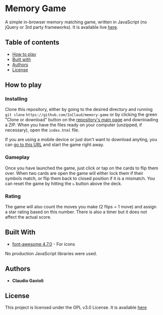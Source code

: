 # Memory Game

A simple in-browser memory matching game, written in JavaScript (no jQuery or 3rd party frameworks).
It is available live [here](https://ioclaud.github.io/memory-game/).

## Table of contents

* [How to play](#how-to-play)
* [Built with](#built-with)
* [Authors](#authors)
* [License](#license)

## How to play

### Installing

Clone this repository, either by going to the desired directory and running `git clone`  `https://github.com/IoClaud/memory-game`
or by clicking the green "Clone or download" button on the [repository's main page](https://github.com/IoClaud/memory-game)
and downloading a ZIP.
When you have the files ready on your computer (unzipped, if necessary), open the `index.html` file.

If you are using a mobile device or just don't want to download anyting, you can
[go to this URL](https://ioclaud.github.io/memory-game/) and start the game right away.

### Gameplay

Once you have launched the game, just click or tap on the cards to flip
them over. When two cards are open the game will either lock them if their symbols match, or flip them back to closed position if it is
a mismatch. You can reset the game by hitting the `↻` button above the deck.

### Rating

The game will also count the moves you make (2 flips = 1 move) and assign a star rating based on this number.
There is also a timer but it does not affect the actual score.

## Built With

* [font-awesome 4.7.0](https://maxcdn.bootstrapcdn.com/font-awesome/4.7.0/css/font-awesome.min.css) - For icons

No production JavaScript libraries were used.

## Authors

* **Claudio Gavioli**

## License

This project is licensed under the GPL v3.0 License. It is available [here](https://github.com/zymeth25/memo-match/blob/master/LICENSE)
